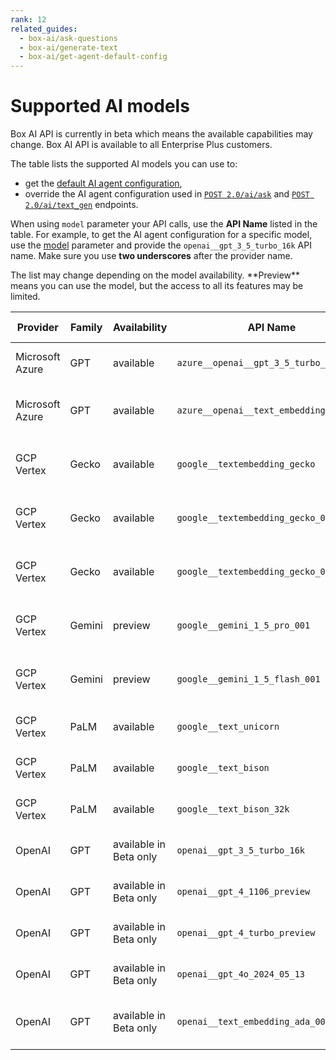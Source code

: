 ```yaml
---
rank: 12
related_guides:
  - box-ai/ask-questions
  - box-ai/generate-text
  - box-ai/get-agent-default-config
---
```


# Supported AI models

<Message type="notice">
Box AI API is currently in beta which means the
available capabilities may change.
Box AI API is available to all Enterprise Plus customers.
</Message>

The table lists the supported AI models you can use to:

- get the [default AI agent configuration][agent],
- override the AI agent configuration used in [`POST 2.0/ai/ask`][ask] and [`POST 2.0/ai/text_gen`][text-gen] endpoints.

When using `model` parameter your API calls, use the **API Name** listed in the table.
For example, to get the AI agent configuration for a specific model, use the [model][ai-model] parameter and provide the `openai__gpt_3_5_turbo_16k` API name.
Make sure you use **two underscores** after the provider name.

<Message type='notice'>
The list may change depending on the model availability.
**Preview** means you can use the model, but the access to all its features
may be limited.
</Message>

| Provider        | Family |Availability| API Name                                | External documentation                                                  | Capability | 
| --------------- | ------ |-----| --------------------------------------- | ----------------------------------------------------------------------- | ---------- |
| Microsoft Azure | GPT    |available| `azure__openai__gpt_3_5_turbo_16k`      | [Azure OpenAI GPT-3.5 model documentation][azure-ai-model]              | Chat       | 
| Microsoft Azure | GPT    |available| `azure__openai__text_embedding_ada_002` | [Azure OpenAI embeddings models documentation][azure-ai-embeddings]     | Embeddings | 
| GCP Vertex      | Gecko  | available |`google__textembedding_gecko`           | [Google Vertex AI embeddings models documentation][vertex-ai-model]     | Embeddings | 
| GCP Vertex      | Gecko  | available |`google__textembedding_gecko_002`       | [Google Vertex AI embeddings model documentation][vertex-ai-model]      | Embeddings |
| GCP Vertex      | Gecko  | available|`google__textembedding_gecko_003`       | [Google Vertex AI embeddings model documentation][vertex-ai-model]      | Embeddings | 
| GCP Vertex      | Gemini |preview| `google__gemini_1_5_pro_001`            | [Google Vertex AI Gemini models documentation][vertex-ai-gemini-models] | Chat       | 
| GCP Vertex      | Gemini | preview |`google__gemini_1_5_flash_001`          | [Google Vertex AI Gemini models documentation][vertex-ai-gemini-models] | Chat       |
| GCP Vertex      | PaLM   | available |`google__text_unicorn`                  | [Google PaLM 2 for Text model documentation][vertex-text-models]        | Chat       |
| GCP Vertex      | PaLM   | available |`google__text_bison`                    | [Google PaLM 2 for Text model documentation][vertex-text-models]        | Chat       |
| GCP Vertex      | PaLM   |available| `google__text_bison_32k`                | [Google PaLM 2 for Text model documentation][vertex-text-models]        | Chat       |
| OpenAI          | GPT    | available in Beta only|`openai__gpt_3_5_turbo_16k`             | [OpenAI GPT-3.5 model documentation][openai-gpt-3-5-model]              | Chat       |
| OpenAI          | GPT    |available in Beta only| `openai__gpt_4_1106_preview`            | [OpenAI GPT-4 models documentation][openai-gpt-4-models]                | Chat       | 
| OpenAI          | GPT    | available in Beta only|`openai__gpt_4_turbo_preview`           | [OpenAI GPT-4 models documentation][openai-gpt-4-models]                | Chat       | 
| OpenAI          | GPT    | available in Beta only |`openai__gpt_4o_2024_05_13`             | [OpenAI GPT-4 models documentation][openai-gpt-4-models]                | Chat       | 
| OpenAI          | GPT    |available in Beta only| `openai__text_embedding_ada_002`        | [Azure OpenAI embeddings models documentation][openai-embeddings]       | Embeddings | 

[ask]: e://post_ai_ask
[text-gen]: e://post_ai_text_gen
[agent]: e://get_ai_agent_default
[openai-gpt-3-5-model]: https://platform.openai.com/docs/models/gpt-3-5-turbo
[azure-ai-model]: https://learn.microsoft.com/en-us/azure/ai-services/openai/concepts/models#gpt-35
[vertex-ai-model]: https://cloud.google.com/vertex-ai/generative-ai/docs/learn/models#models
[vertex-ai-gemini-models]: https://cloud.google.com/vertex-ai/generative-ai/docs/learn/models#gemini-models
[vertex-text-models]: https://cloud.google.com/vertex-ai/generative-ai/docs/model-reference/text
[openai-gpt-4-models]: https://platform.openai.com/docs/models/gpt-4-and-gpt-4-turbo
[azure-ai-embeddings]: https://learn.microsoft.com/en-us/azure/ai-services/openai/concepts/models#embeddings
[openai-embeddings]: https://platform.openai.com/docs/models/embeddings
[ai-model]: e://get-ai-agent-default#param-model

